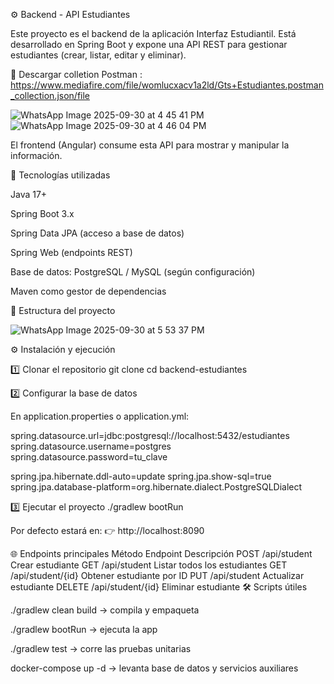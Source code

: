 ⚙️ Backend - API Estudiantes

Este proyecto es el backend de la aplicación Interfaz Estudiantil.
Está desarrollado en Spring Boot y expone una API REST para gestionar estudiantes (crear, listar, editar y eliminar).

🔽 Descargar colletion Postman : https://www.mediafire.com/file/womlucxacv1a2ld/Gts+Estudiantes.postman_collection.json/file


![WhatsApp Image 2025-09-30 at 4 45 41 PM](https://github.com/user-attachments/assets/5e1876e8-af3b-4e41-8b98-9af45171f306)
![WhatsApp Image 2025-09-30 at 4 46 04 PM](https://github.com/user-attachments/assets/99bd4eb7-9dd8-4711-9405-b981d5eefbf7)

El frontend (Angular) consume esta API para mostrar y manipular la información.

🚀 Tecnologías utilizadas

Java 17+

Spring Boot 3.x

Spring Data JPA (acceso a base de datos)

Spring Web (endpoints REST)

Base de datos: PostgreSQL / MySQL (según configuración)

Maven como gestor de dependencias

📂 Estructura del proyecto

![WhatsApp Image 2025-09-30 at 5 53 37 PM](https://github.com/user-attachments/assets/869a55a4-6951-4fa7-a73b-1b4ec357b66c)


⚙️ Instalación y ejecución

1️⃣ Clonar el repositorio
git clone 
cd backend-estudiantes

2️⃣ Configurar la base de datos

En application.properties o application.yml:

spring.datasource.url=jdbc:postgresql://localhost:5432/estudiantes
spring.datasource.username=postgres
spring.datasource.password=tu_clave

spring.jpa.hibernate.ddl-auto=update
spring.jpa.show-sql=true
spring.jpa.database-platform=org.hibernate.dialect.PostgreSQLDialect

3️⃣ Ejecutar el proyecto
./gradlew bootRun


Por defecto estará en:
👉 http://localhost:8090

🌐 Endpoints principales
Método	Endpoint	Descripción
POST	/api/student	Crear estudiante
GET	/api/student	Listar todos los estudiantes
GET	/api/student/{id}	Obtener estudiante por ID
PUT	/api/student	Actualizar estudiante
DELETE	/api/student/{id}	Eliminar estudiante
🛠️ Scripts útiles

./gradlew clean build → compila y empaqueta

./gradlew bootRun → ejecuta la app

./gradlew test → corre las pruebas unitarias

docker-compose up -d → levanta base de datos y servicios auxiliares
